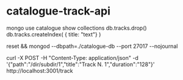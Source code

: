 # catalogue-track-api

mongo
use catalogue
show collections
db.tracks.drop()
db.tracks.createIndex( { title: "text"} )

reset && mongod --dbpath=./catalogue-db --port 27017 --nojournal

curl -X POST -H "Content-Type: application/json" -d '{"path":"/dir/subdir/1","title":"Track N. 1","duration":"128"}' http://localhost:3001/track